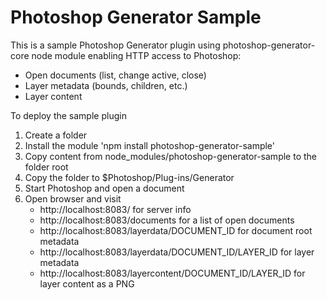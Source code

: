 # Photoshop Generator Sample
This is a sample Photoshop Generator plugin using photoshop-generator-core node module enabling HTTP access to Photoshop:
- Open documents (list, change active, close)
- Layer metadata (bounds, children, etc.)
- Layer content 

To deploy the sample plugin 
1) Create a folder
2) Install the module 'npm install photoshop-generator-sample'
3) Copy content from node_modules/photoshop-generator-sample to the folder root
4) Copy the folder to $Photoshop/Plug-ins/Generator
5) Start Photoshop and open a document
6) Open browser and visit
   - http://localhost:8083/ for server info
   - http://localhost:8083/documents for a list of open documents
   - http://localhost:8083/layerdata/DOCUMENT_ID for document root metadata
   - http://localhost:8083/layerdata/DOCUMENT_ID/LAYER_ID for layer metadata
   - http://localhost:8083/layercontent/DOCUMENT_ID/LAYER_ID for layer content as a PNG

